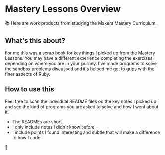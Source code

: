 # Mastery Lessons Overview
📚 Here are work products from studying the Makers Mastery Curriculum.
## What's this about?
For me this was a scrap book for key things I picked up from the Mastery Lessons. You may have a different experience completing the exercises depending on where you are in your journey.
I've made programs to solve the sandbox problems discussed and it's helped me get to grips with the finer aspects of Ruby.
## How to use this
Feel free to scan the individual README files on the key notes I picked up and see the kind of programs you are asked to solve and how I went about it.
- The READMEs are short
- I only include notes I didn't know before
- I include points I found interesting and subtle that will make a difference to how I code

👋
